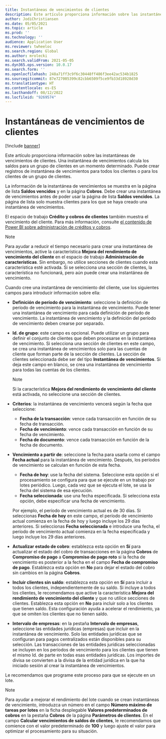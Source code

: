 ```yaml
---
title: Instantáneas de vencimientos de clientes
description: Este artículo proporciona información sobre las instantáneas de vencimientos de clientes. Una instantánea de vencimientos calcula los saldos para un grupo de clientes en un momento determinado.
author: JodiChristiansen
ms.date: 05/05/2021
ms.topic: article
ms.prod: ''
ms.technology: ''
audience: Application User
ms.reviewer: twheeloc
ms.search.region: Global
ms.author: mrolecki
ms.search.validFrom: 2021-05-05
ms.dyn365.ops.version: 10.0.17
ms.search.form: ''
ms.openlocfilehash: 248a71ff3c9f6c30448ff486f3ee42ac534b1825
ms.sourcegitcommit: 87e727005399c82cbb6509f5ce9fb33d18928d30
ms.translationtype: HT
ms.contentlocale: es-ES
ms.lasthandoff: 08/12/2022
ms.locfileid: "9269574"
---
```

# <a name="customer-aging-snapshots"></a>Instantáneas de vencimientos de clientes

[!include [banner](../includes/banner.md)]

Este artículo proporciona información sobre las instantáneas de vencimientos de clientes. Una instantánea de vencimientos calcula los saldos para un grupo de clientes en un momento determinado. Puede crear registros de instantánea de vencimientos para todos los clientes o para los clientes de un grupo de clientes.

La información de la instantánea de vencimientos se muestra en la página de lista **Saldos vencidos** y en la página **Cobros**. Debe crear una instantánea de vencimientos antes de poder usar la página de lista **Saldos vencidos**. La página de lista solo muestra clientes para los que se haya creado una instantánea de vencimientos.

El espacio de trabajo **Crédito y cobros de clientes** también muestra el vencimiento del cliente. Para más información, consulte [el contenido de Power BI sobre administración de créditos y cobros](credit-collections-power-bi.md).

> [!NOTE]
> Para ayudar a reducir el tiempo necesario para crear una instantánea de vencimientos, active la característica **Mejora del rendimiento de vencimiento del cliente** en el espacio de trabajo **Administración de características**. Sin embargo, no utilice secciones de clientes cuando esta característica esté activada. Si se selecciona una sección de clientes, la característica no funcionará, pero aún puede crear una instantánea de vencimiento.

Cuando cree una instantánea de vencimiento del cliente, use los siguientes campos para introducir información sobre ella:

- **Definición de período de vencimiento**: seleccione la definición de período de vencimiento para la instantánea de vencimiento. Puede tener una instantánea de vencimiento para cada definición de período de vencimiento. La instantánea de vencimiento y la definición del período de vencimiento deben crearse por separado.
- **Id. de grupo**: este campo es opcional. Puede utilizar un grupo para definir el conjunto de clientes que deben procesarse en la instantánea de vencimiento. Si selecciona una sección de clientes en este campo, se crea una instantánea de vencimientos solo para las cuentas de cliente que forman parte de la sección de clientes. La sección de clientes seleccionada debe ser del tipo **Instantánea de vencimientos**. Si deja este campo en blanco, se crea una instantánea de vencimiento para todas las cuentas de los clientes.

    > [!NOTE]
    > Si la característica **Mejora del rendimiento de vencimiento del cliente** está activada, no seleccione una sección de clientes.

- **Criterios**: la instantánea de vencimiento vencerá según la fecha que seleccione:

    - **Fecha de la transacción**: vence cada transacción en función de su fecha de transacción.
    - **Fecha de vencimiento**: vence cada transacción en función de su fecha de vencimiento.
    - **Fecha de documento**: vence cada transacción en función de la fecha de documento.

- **Vencimiento a partir de**: seleccione la fecha para usarla como el campo **Fecha actual** para la instantánea de vencimiento. Después, los períodos de vencimiento se calculan en función de esta fecha. 

    - **Fecha de hoy**: use la fecha del sistema. Seleccione esta opción si el procesamiento se configura para que se ejecute en un trabajo por lotes periódico. Luego, cada vez que se ejecuta el lote, se usa la fecha del sistema de esa ejecución.
    - **Fecha seleccionada**: use una fecha especificada. Si selecciona esta opción, debe especificar una fecha de vencimiento.

    Por ejemplo, el período de vencimiento actual es de 30 días. Si seleccionas **Fecha de hoy** en este campo, el período de vencimiento actual comienza en la fecha de hoy y luego incluye los 29 días anteriores. Si seleccionas **Fecha seleccionada** e introduce una fecha, el período de vencimiento actual comienza en la fecha especificada y luego incluye los 29 días anteriores.

- **Actualizar estado de cobro**: establezca esta opción en **Sí** para actualizar el estado del cobro de transacciones en la página **Cobros** de **Compromiso de pago** a **Compromiso de pago roto** si la fecha de vencimiento es posterior a la fecha en el campo **Fecha de compromiso de pago**. Establezca esta opción en **No** para dejar el estado del cobro sin cambios en la página **Cobros**.
- **Incluir clientes sin saldo**: establezca esta opción en **Sí** para incluir a todos los clientes, independientemente de su saldo. Si incluye a todos los clientes, le recomendamos que active la característica **Mejora del rendimiento de vencimiento del cliente** y que no utilice secciones de clientes. Establezca esta opción en **No** para incluir solo a los clientes que tienen saldo. Esta configuración ayuda a acelerar el rendimiento, ya que se omiten los clientes que no tienen saldo.
- **Intervalo de empresas**: en la pestaña **Intervalo de empresas**, seleccione las entidades jurídicas (empresas) que incluir en la instantánea de vencimiento. Solo las entidades jurídicas que se configuran para pagos centralizados están disponibles para su selección. Las transacciones de las entidades jurídicas seleccionadas se incluyen en los períodos de vencimiento para los clientes que tienen el mismo Id. de parte en todas esas entidades jurídicas. Los importes de divisa se convierten a la divisa de la entidad jurídica en la que ha iniciado sesión al crear la instantánea de vencimientos.

Le recomendamos que programe este proceso para que se ejecute en un lote.

> [!NOTE]
> Para ayudar a mejorar el rendimiento del lote cuando se crean instantáneas de vencimiento, introduzca un número en el campo **Número máximo de tareas por lotes** en la ficha desplegable **Valores predeterminados de cobros** en la pestaña **Cobros** de la página **Parámetros de clientes**. En el campo **Calcular vencimientos de saldos de clientes**, le recomendamos que comience con el valor predeterminado de **100** y luego ajuste el valor para optimizar el procesamiento para su situación.

